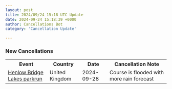 ```yaml
---
layout: post
title: 2024/09/24 15:18 UTC Update
date: 2024-09-24 15:18:39 +0000
author: Cancellations Bot
category: 'Cancellation Update'

---
```


<h3>New Cancellations</h3>
<div class='hscrollable'>
<table style='width: 100%'>
    <tr>
        <th>Event</th>
        <th>Country</th>
        <th>Date</th>
        <th>Cancellation Note</th>
    </tr>
    <tr>
        <td><a href="https://www.parkrun.org.uk/henlowbridgelakes">Henlow Bridge Lakes parkrun</a></td>
        <td>United Kingdom</td>
        <td>2024-09-28</td>
        <td>Course is flooded with more rain forecast</td>
    </tr>
</table>
</div>
